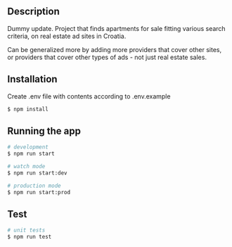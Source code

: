 ## Description

Dummy update. Project that finds apartments for sale fitting various search criteria, on real estate ad sites in Croatia.

Can be generalized more by adding more providers that cover other sites, or providers that cover other types of ads - not just real estate sales.

## Installation

Create .env file with contents according to .env.example

```bash
$ npm install
```

## Running the app

```bash
# development
$ npm run start

# watch mode
$ npm run start:dev

# production mode
$ npm run start:prod
```

## Test

```bash
# unit tests
$ npm run test
```
